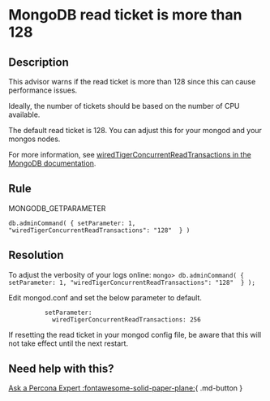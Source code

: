 # MongoDB read ticket is more than 128

## Description
This advisor warns if the read ticket is more than 128 since this can cause performance issues.

Ideally, the number of tickets should be based on the number of CPU available. 

The default read ticket is 128. You can adjust this for your mongod and your mongos nodes.

For more information, see [wiredTigerConcurrentReadTransactions in the MongoDB documentation](https://docs.mongodb.com/manual/reference/parameters/#mongodb-parameter-param.wiredTigerConcurrentReadTransactions).



## Rule
MONGODB_GETPARAMETER

`db.adminCommand( { setParameter: 1, "wiredTigerConcurrentReadTransactions": "128"  } )`

## Resolution
To adjust the verbosity of your logs online: `mongo> db.adminCommand( { setParameter: 1, "wiredTigerConcurrentReadTransactions": "128"  } );`

Edit mongod.conf and set the below parameter to default.
```
          setParameter:
            wiredTigerConcurrentReadTransactions: 256
```
If resetting the read ticket in your mongod config file, be aware that this will not take effect until the next restart.

## Need help with this?

[Ask a Percona Expert :fontawesome-solid-paper-plane:](https://www.percona.com/about-percona/contact?utm_source=pmm&utm_medium=banner&utm_campaign=advisors_readmore){ .md-button }